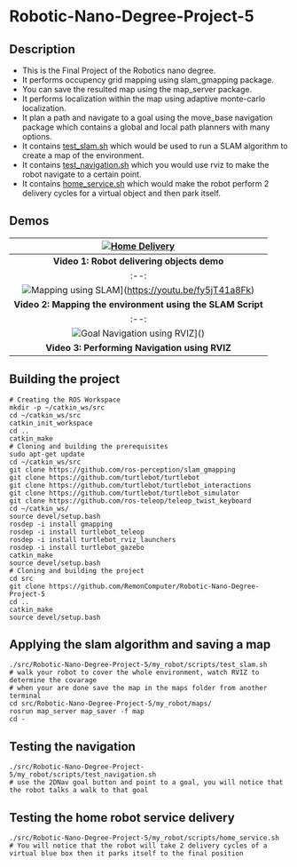 # Robotic-Nano-Degree-Project-5

## Description
- This is the Final Project of the Robotics nano degree.
- It performs occupency grid mapping using slam_gmapping package.
- You can save the resulted map using the map_server package.
- It performs localization within the map using adaptive monte-carlo localization.
- It plan a path and navigate to a goal using the move_base navigation package which contains a global and local path planners with many options.
- It contains [test_slam.sh](my_robot/scripts/test_slam.sh) which would be used to run a SLAM algorithm to create a map of the environment.
- It contains [test_navigation.sh](my_robot/scripts/test_navigation.sh) which you would use rviz to make the robot navigate to a certain point.
- It contains [home_service.sh](my_robot/scripts/home_service.sh) which would make the robot perform 2 delivery cycles for a virtual object and then park itself.

## Demos
|[![Home Delivery](https://img.youtube.com/vi/U_lDX4oRf58/0.jpg)](https://youtu.be/rmFFGfkkE1U)|
|:--:|
|<b>Video 1: Robot delivering objects demo</b>|
|:--:|
|![Mapping using SLAM](https://img.youtube.com/vi/U_lDX4oRf58/0.jpg)](https://youtu.be/fy5jT41a8Fk)|
|<b>Video 2: Mapping the environment using the SLAM Script</b>|
|:--:|
|![Goal Navigation using RVIZ](https://img.youtube.com/vi/U_lDX4oRf58/0.jpg)]()|
|<b>Video 3: Performing Navigation using RVIZ</b>|

## Building the project
```
# Creating the ROS Workspace
mkdir -p ~/catkin_ws/src
cd ~/catkin_ws/src
catkin_init_workspace
cd ..
catkin_make
# Cloning and building the prerequisites
sudo apt-get update
cd ~/catkin_ws/src
git clone https://github.com/ros-perception/slam_gmapping
git clone https://github.com/turtlebot/turtlebot
git clone https://github.com/turtlebot/turtlebot_interactions
git clone https://github.com/turtlebot/turtlebot_simulator
git clone https://github.com/ros-teleop/teleop_twist_keyboard
cd ~/catkin_ws/
source devel/setup.bash
rosdep -i install gmapping
rosdep -i install turtlebot_teleop
rosdep -i install turtlebot_rviz_launchers
rosdep -i install turtlebot_gazebo
catkin_make
source devel/setup.bash
# Cloning and building the project
cd src
git clone https://github.com/RemonComputer/Robotic-Nano-Degree-Project-5
cd ..
catkin_make
source devel/setup.bash 
```

## Applying the slam algorithm and saving a map
```
./src/Robotic-Nano-Degree-Project-5/my_robot/scripts/test_slam.sh
# walk your robot to cover the whole environment, watch RVIZ to determine the covarage
# when your are done save the map in the maps folder from another terminal
cd src/Robotic-Nano-Degree-Project-5/my_robot/maps/
rosrun map_server map_saver -f map
cd -
```

## Testing the navigation
```
./src/Robotic-Nano-Degree-Project-5/my_robot/scripts/test_navigation.sh
# use the 2DNav goal button and point to a goal, you will notice that the robot talks a walk to that goal
```

## Testing the home robot service delivery
```
./src/Robotic-Nano-Degree-Project-5/my_robot/scripts/home_service.sh
# You will notice that the robot will take 2 delivery cycles of a virtual blue box then it parks itself to the final position
```
